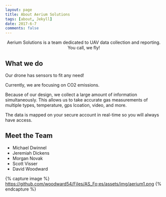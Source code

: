 ```yaml
---
layout: page
title: About Aerium Solutions
tags: [about, Jekyll]
date: 2017-6-7
comments: false
---
```

    
<center>Aerium Solutions is a team dedicated to UAV data collection and reporting.</center>

<center>You call, we fly! </center>

## What we do
Our drone has sensors to fit any need!

Currently, we are focusing on CO2 emissions.

Because of our design, we collect a large amount of information simultaneously. This allows us to take accurate gas measurements of multiple types, temperature, gps lcoation, video, and more.

The data is mapped on your secure account in real-time so you will always have access.

## Meet the Team
* Michael Dwinnel
* Jeremiah Dickens
* Morgan Novak
* Scott Visser
* David Woodward

{% capture image %}
   https://github.com/woodward54/Files/AS_Fo;es/assets/img/aerium1.png
{% endcapture %}

